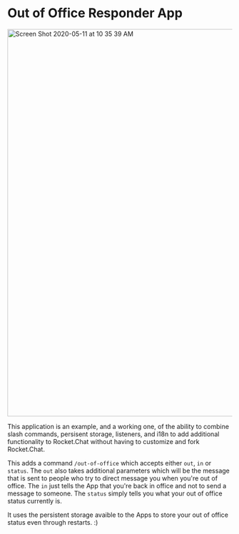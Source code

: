 # Out of Office Responder App

<img width="868" alt="Screen Shot 2020-05-11 at 10 35 39 AM" src="https://user-images.githubusercontent.com/850391/81580952-b37c2080-9373-11ea-8d38-8cb1d4a949f8.png">

This application is an example, and a working one, of the ability to combine slash commands, persisent storage, listeners, and i18n to add additional functionality to Rocket.Chat without having to customize and fork Rocket.Chat.

This adds a command `/out-of-office` which accepts either `out`, `in` or `status`. The `out` also takes additional parameters which will be the message that is sent to people who try to direct message you when you're out of office. The `in` just tells the App that you're back in office and not to send a message to someone. The `status` simply tells you what your out of office status currently is.

It uses the persistent storage avaible to the Apps to store your out of office status even through restarts. :)
